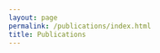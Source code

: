 ```yaml
---
layout: page
permalink: /publications/index.html
title: Publications
---
```


  <br>

  <br>

  <br>

  <br>
